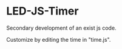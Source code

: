 # LED-JS-Timer
Secondary development of an exist js code.

Customize by editing the time in "time.js".
